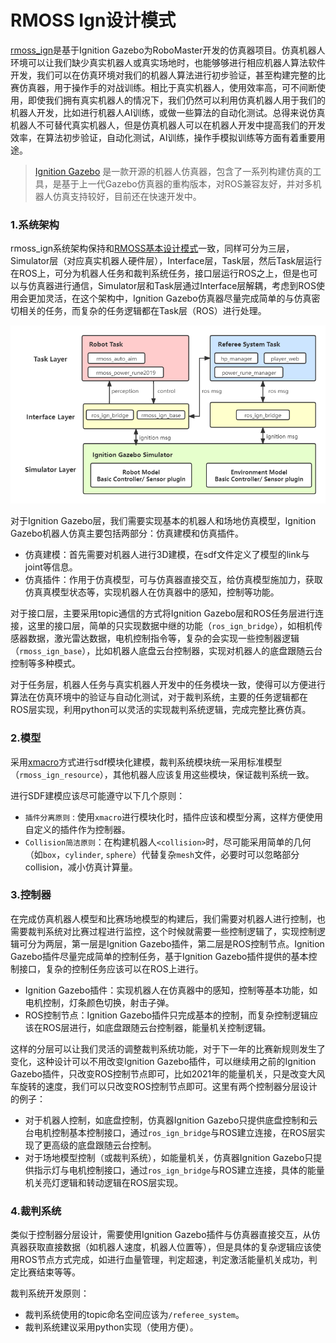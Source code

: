 # RMOSS Ign设计模式

[rmoss_ign](https://github.com/robomaster-oss/rmoss_ign)是基于Ignition Gazebo为RoboMaster开发的仿真器项目。仿真机器人环境可以让我们缺少真实机器人或真实场地时，也能够够进行相应机器人算法软件开发，我们可以在仿真环境对我们的机器人算法进行初步验证，甚至构建完整的比赛仿真器，用于操作手的对战训练。相比于真实机器人，使用效率高，可不间断使用，即使我们拥有真实机器人的情况下，我们仍然可以利用仿真机器人用于我们的机器人开发，比如进行机器人AI训练，或做一些算法的自动化测试。总得来说仿真机器人不可替代真实机器人，但是仿真机器人可以在机器人开发中提高我们的开发效率，在算法初步验证，自动化测试，AI训练，操作手模拟训练等方面有着重要用途。

>  [Ignition Gazebo](https://ignitionrobotics.org/) 是一款开源的机器人仿真器，包含了一系列构建仿真的工具，是基于上一代Gazebo仿真器的重构版本，对ROS兼容友好，并对多机器人仿真支持较好，目前还在快速开发中。

### 1.系统架构

rmoss_ign系统架构保持和[RMOSS基本设计模式](https://robomaster-oss.github.io/rmoss_tutorials/#/design/rmoss_design)一致，同样可分为三层，Simulator层（对应真实机器人硬件层），Interface层，Task层，然后Task层运行在ROS上，可分为机器人任务和裁判系统任务，接口层运行ROS之上，但是也可以与仿真器进行通信，Simulator层和Task层通过Interface层解耦，考虑到ROS使用会更加灵活，在这个架构中，Ignition Gazebo仿真器尽量完成简单的与仿真密切相关的任务，而复杂的任务逻辑都在Task层（ROS）进行处理。

![](imgs/rmoss_ign_arch.png)

对于Ignition Gazebo层，我们需要实现基本的机器人和场地仿真模型，Ignition Gazebo机器人仿真主要包括两部分：仿真建模和仿真插件。

- 仿真建模：首先需要对机器人进行3D建模，在sdf文件定义了模型的link与joint等信息。
- 仿真插件：作用于仿真模型，可与仿真器直接交互，给仿真模型施加力，获取仿真真模型状态等，实现机器人在仿真器中的感知，控制等功能。

对于接口层，主要采用topic通信的方式将Ignition Gazebo层和ROS任务层进行连接，这里的接口层，简单的只实现数据中继的功能（`ros_ign_bridge`），如相机传感器数据，激光雷达数据，电机控制指令等，复杂的会实现一些控制器逻辑（`rmoss_ign_base`），比如机器人底盘云台控制器，实现对机器人的底盘跟随云台控制等多种模式。

对于任务层，机器人任务与真实机器人开发中的任务模块一致，使得可以方便进行算法在仿真环境中的验证与自动化测试，对于裁判系统，主要的任务逻辑都在ROS层实现，利用python可以灵活的实现裁判系统逻辑，完成完整比赛仿真。

### 2.模型

采用[xmacro](https://github.com/gezp/xmacro)方式进行sdf模块化建模，裁判系统模块统一采用标准模型（`rmoss_ign_resource`），其他机器人应该复用这些模块，保证裁判系统一致。

进行SDF建模应该尽可能遵守以下几个原则：

* `插件分离原则` : 使用`xmacro`进行模块化时，插件应该和模型分离，这样方便使用自定义的插件作为控制器。
* `Collision简洁原则`：在构建机器人`<collision>`时，尽可能采用简单的几何（如`box`，`cylinder`, `sphere`）代替复杂`mesh`文件，必要时可以忽略部分collision，减小仿真计算量。

### 3.控制器

在完成仿真机器人模型和比赛场地模型的构建后，我们需要对机器人进行控制，也需要裁判系统对比赛过程进行监控，这个时候就需要一些控制逻辑了，实现控制逻辑可分为两层，第一层是Ignition Gazebo插件，第二层是ROS控制节点。Ignition Gazebo插件尽量完成简单的控制任务，基于Ignition Gazebo插件提供的基本控制接口，复杂的控制任务应该可以在ROS上进行。

* Ignition Gazebo插件：实现机器人在仿真器中的感知，控制等基本功能，如电机控制，灯条颜色切换，射击子弹。
* ROS控制节点：Ignition Gazebo插件只完成基本的控制，而复杂控制逻辑应该在ROS层进行，如底盘跟随云台控制器，能量机关控制逻辑。

这样的分层可以让我们灵活的调整裁判系统功能，对于下一年的比赛新规则发生了变化，这种设计可以不用改变Ignition Gazebo插件，可以继续用之前的Ignition Gazebo插件，只改变ROS控制节点即可，比如2021年的能量机关，只是改变大风车旋转的速度，我们可以只改变ROS控制节点即可。这里有两个控制器分层设计的例子：

* 对于机器人控制，如底盘控制，仿真器Ignition Gazebo只提供底盘控制和云台电机控制基本控制接口，通过`ros_ign_bridge`与ROS建立连接，在ROS层实现了更高级的底盘跟随云台控制。
* 对于场地模型控制（或裁判系统），如能量机关，仿真器Ignition Gazebo只提供指示灯与电机控制接口，通过`ros_ign_bridge`与ROS建立连接，具体的能量机关亮灯逻辑和转动逻辑在ROS层实现。

### 4.裁判系统

类似于控制器分层设计，需要使用Ignition Gazebo插件与仿真器直接交互，从仿真器获取直接数据（如机器人速度，机器人位置等），但是具体的复杂逻辑应该使用ROS节点方式完成，如进行血量管理，判定超速，判定激活能量机关成功，判定比赛结束等等。

裁判系统开发原则：

* 裁判系统使用的topic命名空间应该为`/referee_system`。
* 裁判系统建议采用python实现（使用方便）。

